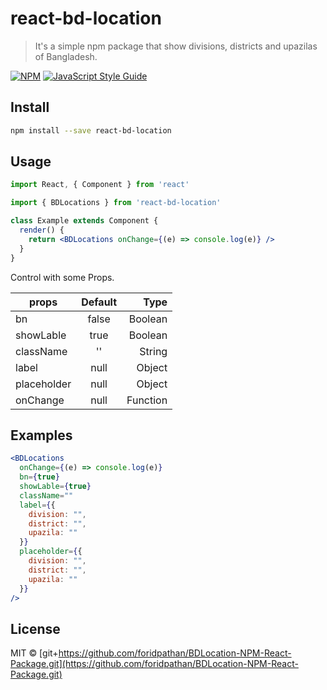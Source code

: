 # react-bd-location

> It&#x27;s a simple npm package that show divisions, districts and upazilas of Bangladesh.

[![NPM](https://img.shields.io/npm/v/react-bd-location.svg)](https://www.npmjs.com/package/react-bd-location) [![JavaScript Style Guide](https://img.shields.io/badge/code_style-standard-brightgreen.svg)](https://standardjs.com)

## Install

```bash
npm install --save react-bd-location
```

## Usage

```jsx
import React, { Component } from 'react'

import { BDLocations } from 'react-bd-location'

class Example extends Component {
  render() {
    return <BDLocations onChange={(e) => console.log(e)} />
  }
}
```
Control with some Props.

| props        | Default       | Type  |
| -------------|:-------------:|-------:|
| bn           | false         |Boolean |
| showLable    | true          |Boolean |
| className    | ''            |String  |
| label        | null          |Object  |
| placeholder  | null          |Object  |
| onChange     | null          |Function|

## Examples
```jsx
<BDLocations
  onChange={(e) => console.log(e)}
  bn={true}
  showLable={true}
  className=""
  label={{
    division: "",
    district: "",
    upazila: ""
  }}
  placeholder={{
    division: "",
    district: "",
    upazila: ""
  }}
/>
```

## License

MIT © [git+https://github.com/foridpathan/BDLocation-NPM-React-Package.git](https://github.com/foridpathan/BDLocation-NPM-React-Package.git)
